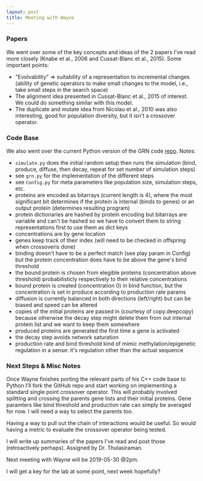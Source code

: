 ```yaml
---
layout: post
title: Meeting with Wayne
---
```


### Papers

We went over some of the key concepts and ideas of the 2 papers I've read more closely (Knabe et al., 2006 and Cussat-Blanc et al., 2015). Some important points:

- "Evolvability" => suitability of a representation to incremental changes (ability of genetic operators to make small changes to the model, i.e., take small steps in the search space)
- The alignment idea presented in Cussat-Blanc et al., 2015 of interest. We could do something similar with this model.
- The duplicate and mutate idea from Nicolau et al., 2010 was also interesting, good for population diversity, but it isn't a crossover operator.


### Code Base

We also went over the current Python version of the GRN code [repo](https://github.com/umfranzw/grn-crossover). Notes:

- `simulate.py` does the initial random setup then runs the simulation (bind, produce, diffuse, then decay, repeat for set number of simulation steps)
- see `grn.py` for the implementation of the different steps
- see `Config.py` for meta parameters like population size, simulation steps, etc.
- proteins are encoded as bitarrays (current length is 4), where the most significant bit determines if the protein is internal (binds to genes) or an output protein (determines resulting program)
- protein dictionaries are hashed by protein encoding but bitarrays are variable and can't be hashed so we have to convert them to string representations first to use them as dict keys
- concentrations are by gene location
- genes keep track of their index (will need to be checked in offspring when crossoveris done)
- binding doesn't have to be a perfect match (see play param in Config) but the protein concentration does have to be above the gene's bind threshold
- the bound protein is chosen from elegible proteins (concentration above threshold) probabilisticly respectively to their relative concentrations
- bound protein is created (concentration 0) in bind function, but the concentration is set in produce according to production rate params
- diffusion is currently balanced in both directions (left/right) but can be biased and speed can be altered
- copies of the initial proteins are passed in (courtesy of copy.deepcopy) because otherwise the decay step might delete them from out internal protein list and we want to keep them somewhere
- produced proteins are generated the first time a gene is activated
- the decay step avoids network saturation
- production rate and bind threshold kind of mimic methylation/epigenetic regulation in a sense: it's regulation other than the actual sequence


### Next Steps & Misc Notes

Once Wayne finishes porting the relevant parts of his C++ code base to Python I'll fork the GitHub repo and start working on implementing a standard single point crossover operator.
This will probably involved splitting and crossing the parents gene lists and their initial proteins.
Gene paramters like bind threshold and production rate can simply be averaged for now.
I will need a way to select the parents too. 

Having a way to pull out the chain of interactions would be useful. 
So would having a metric to evaluate the crossover operator being tested.

I will write up summaries of the papers I've read and post those (retroactively perhaps). Assigned by Dr. Thulasiraman.

Next meeting with Wayne will be 2019-05-30 @2pm.

I will get a key for the lab at some point, next week hopefully?
